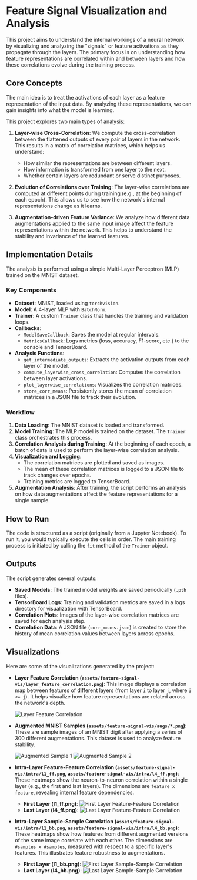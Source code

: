 # Feature Signal Visualization and Analysis

This project aims to understand the internal workings of a neural network by visualizing and analyzing the "signals" or feature activations as they propagate through the layers. The primary focus is on understanding how feature representations are correlated within and between layers and how these correlations evolve during the training process.

## Core Concepts

The main idea is to treat the activations of each layer as a feature representation of the input data. By analyzing these representations, we can gain insights into what the model is learning.

This project explores two main types of analysis:

1.  **Layer-wise Cross-Correlation**: We compute the cross-correlation between the flattened outputs of every pair of layers in the network. This results in a matrix of correlation matrices, which helps us understand:
    *   How similar the representations are between different layers.
    *   How information is transformed from one layer to the next.
    *   Whether certain layers are redundant or serve distinct purposes.

2.  **Evolution of Correlations over Training**: The layer-wise correlations are computed at different points during training (e.g., at the beginning of each epoch). This allows us to see how the network's internal representations change as it learns.

3.  **Augmentation-driven Feature Variance**: We analyze how different data augmentations applied to the same input image affect the feature representations within the network. This helps to understand the stability and invariance of the learned features.

## Implementation Details

The analysis is performed using a simple Multi-Layer Perceptron (MLP) trained on the MNIST dataset.

### Key Components

*   **Dataset**: MNIST, loaded using `torchvision`.
*   **Model**: A 4-layer MLP with `BatchNorm`.
*   **Trainer**: A custom `Trainer` class that handles the training and validation loops.
*   **Callbacks**:
    *   `ModelSaveCallback`: Saves the model at regular intervals.
    *   `MetricsCallback`: Logs metrics (loss, accuracy, F1-score, etc.) to the console and TensorBoard.
*   **Analysis Functions**:
    *   `get_intermediate_outputs`: Extracts the activation outputs from each layer of the model.
    *   `compute_layerwise_cross_correlation`: Computes the correlation between layer activations.
    *   `plot_layerwise_correlations`: Visualizes the correlation matrices.
    *   `store_corr_means`: Persistently stores the mean of correlation matrices in a JSON file to track their evolution.

### Workflow

1.  **Data Loading**: The MNIST dataset is loaded and transformed.
2.  **Model Training**: The MLP model is trained on the dataset. The `Trainer` class orchestrates this process.
3.  **Correlation Analysis during Training**: At the beginning of each epoch, a batch of data is used to perform the layer-wise correlation analysis.
4.  **Visualization and Logging**:
    *   The correlation matrices are plotted and saved as images.
    *   The mean of these correlation matrices is logged to a JSON file to track changes over epochs.
    *   Training metrics are logged to TensorBoard.
5.  **Augmentation Analysis**: After training, the script performs an analysis on how data augmentations affect the feature representations for a single sample.

## How to Run

The code is structured as a script (originally from a Jupyter Notebook). To run it, you would typically execute the cells in order. The main training process is initiated by calling the `fit` method of the `Trainer` object.

## Outputs

The script generates several outputs:

*   **Saved Models**: The trained model weights are saved periodically (`.pth` files).
*   **TensorBoard Logs**: Training and validation metrics are saved in a logs directory for visualization with TensorBoard.
*   **Correlation Plots**: Images of the layer-wise correlation matrices are saved for each analysis step.
*   **Correlation Data**: A JSON file (`corr_means.json`) is created to store the history of mean correlation values between layers across epochs.

## Visualizations

Here are some of the visualizations generated by the project:

*   **Layer Feature Correlation (`assets/feature-signal-vis/layer_feature_correlation.png`)**: This image displays a correlation map between features of different layers (from layer `i` to layer `j`, where `i <= j`). It helps visualize how feature representations are related across the network's depth.

    ![Layer Feature Correlation](../../assets/feature-signal-vis/layer_feature_correlation.png)

*   **Augmented MNIST Samples (`assets/feature-signal-vis/augs/*.png`)**: These are sample images of an MNIST digit after applying a series of 300 different augmentations. This dataset is used to analyze feature stability.

    ![Augmented Sample 1](../../assets/feature-signal-vis/augs/1.png)
    ![Augmented Sample 2](../../assets/feature-signal-vis/augs/2.png)

*   **Intra-Layer Feature-Feature Correlation (`assets/feature-signal-vis/intra/l1_ff.png`, `assets/feature-signal-vis/intra/l4_ff.png`)**: These heatmaps show the neuron-to-neuron correlation within a single layer (e.g., the first and last layers). The dimensions are `feature x feature`, revealing internal feature dependencies.

    *   **First Layer (l1_ff.png)**: 
        ![First Layer Feature-Feature Correlation](../../assets/feature-signal-vis/intra/l1_ff.png)
    *   **Last Layer (l4_ff.png)**: 
        ![Last Layer Feature-Feature Correlation](../../assets/feature-signal-vis/intra/l4_ff.png)

*   **Intra-Layer Sample-Sample Correlation (`assets/feature-signal-vis/intra/l1_bb.png`, `assets/feature-signal-vis/intra/l4_bb.png`)**: These heatmaps show how features from different augmented versions of the same image correlate with each other. The dimensions are `#samples x #samples`, measured with respect to a specific layer's features. This illustrates feature robustness to augmentations.

    *   **First Layer (l1_bb.png)**:
        ![First Layer Sample-Sample Correlation](../../assets/feature-signal-vis/intra/l1_bb.png)
    *   **Last Layer (l4_bb.png)**:
        ![Last Layer Sample-Sample Correlation](../../assets/feature-signal-vis/intra/l4_bb.png)